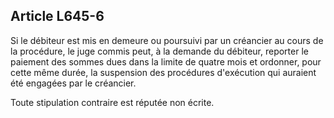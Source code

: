 Article L645-6
----
Si le débiteur est mis en demeure ou poursuivi par un créancier au cours de la
procédure, le juge commis peut, à la demande du débiteur, reporter le paiement
des sommes dues dans la limite de quatre mois et ordonner, pour cette même
durée, la suspension des procédures d'exécution qui auraient été engagées par le
créancier.

Toute stipulation contraire est réputée non écrite.
